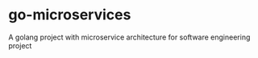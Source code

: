 # go-microservices
A golang project with microservice architecture for software engineering project
